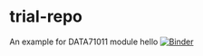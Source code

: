 # trial-repo
An example for DATA71011 module
hello
[![Binder](https://mybinder.org/badge_logo.svg)](https://mybinder.org/v2/gh/royiiix-1/trial-repo/HEAD)
